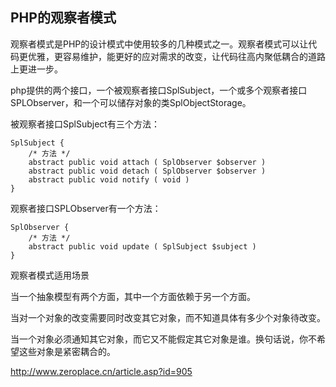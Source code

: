 ## PHP的观察者模式

观察者模式是PHP的设计模式中使用较多的几种模式之一。观察者模式可以让代码更优雅，更容易维护，能更好的应对需求的改变，让代码往高内聚低耦合的道路上更进一步。

php提供的两个接口，一个被观察者接口SplSubject，一个或多个观察者接口SPLObserver，和一个可以储存对象的类SplObjectStorage。

被观察者接口SplSubject有三个方法：
```
SplSubject {  
	/* 方法 */  
	abstract public void attach ( SplObserver $observer )  
	abstract public void detach ( SplObserver $observer )  
	abstract public void notify ( void )  
}  
```

观察者接口SPLObserver有一个方法：
```
SplObserver {  
	/* 方法 */  
	abstract public void update ( SplSubject $subject )  
}  
```

观察者模式适用场景

当一个抽象模型有两个方面，其中一个方面依赖于另一个方面。

当对一个对象的改变需要同时改变其它对象，而不知道具体有多少个对象待改变。

当一个对象必须通知其它对象，而它又不能假定其它对象是谁。换句话说，你不希望这些对象是紧密耦合的。

http://www.zeroplace.cn/article.asp?id=905